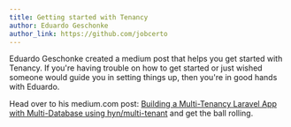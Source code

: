 ```yaml
---
title: Getting started with Tenancy
author: Eduardo Geschonke
author_link: https://github.com/jobcerto
---
```

Eduardo Geschonke created a medium post that helps you get started with Tenancy. If you're having trouble on how to get
started or just wished someone would guide you in setting things up, then you're in good hands with Eduardo.

Head over to his medium.com post: [Building a Multi-Tenancy Laravel App with Multi-Database using hyn/multi-tenant](https://medium.com/@edu_96787/4f1cdbf99de) and get the ball rolling.

